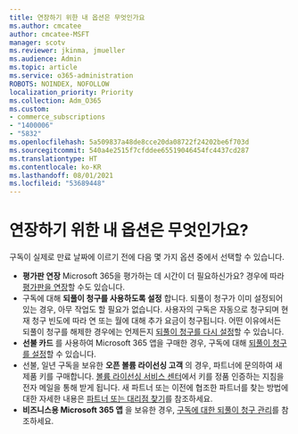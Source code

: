 ```yaml
---
title: 연장하기 위한 내 옵션은 무엇인가요
ms.author: cmcatee
author: cmcatee-MSFT
manager: scotv
ms.reviewer: jkinma, jmueller
ms.audience: Admin
ms.topic: article
ms.service: o365-administration
ROBOTS: NOINDEX, NOFOLLOW
localization_priority: Priority
ms.collection: Adm_O365
ms.custom:
- commerce_subscriptions
- "1400006"
- "5832"
ms.openlocfilehash: 5a509837a48de8cce20da08722f24202be6f703d
ms.sourcegitcommit: 540a4e2515f7cfddee65519046454fc4437cd287
ms.translationtype: HT
ms.contentlocale: ko-KR
ms.lasthandoff: 08/01/2021
ms.locfileid: "53689448"
---
```

# <a name="what-are-my-options-to-extend"></a>연장하기 위한 내 옵션은 무엇인가요?

구독이 실제로 만료 날짜에 이르기 전에 다음 몇 가지 옵션 중에서 선택할 수 있습니다.

- **평가판 연장**  Microsoft 365을 평가하는 데 시간이 더 필요하신가요? 경우에 따라 [평가판을 연장](https://docs.microsoft.com/microsoft-365/commerce/extend-your-trial)할 수도 있습니다.  
- 구독에 대해 **되풀이 청구를 사용하도록 설정** 합니다. 되풀이 청구가 이미 설정되어 있는 경우, 아무 작업도 할 필요가 없습니다. 사용자의 구독은 자동으로 청구되며 현재 청구 빈도에 따라 연 또는 월에 대해 추가 요금이 청구됩니다. 어떤 이유에서든 되풀이 청구를 해제한 경우에는 언제든지 [되풀이 청구를 다시 설정](https://docs.microsoft.com/microsoft-365/commerce/subscriptions/renew-your-subscription)할 수 있습니다.
- **선불 카드** 를 사용하여 Microsoft 365 앱을 구매한 경우, 구독에 대해 [되풀이 청구를 설정](https://docs.microsoft.com/microsoft-365/commerce/subscriptions/renew-your-subscription)할 수 있습니다.
- 선불, 일년 구독을 보유한 **오픈 볼륨 라이선싱 고객** 의 경우, 파트너에 문의하여 새 제품 키를 구매합니다. [볼륨 라이선싱 서비스 센터](https://go.microsoft.com/fwlink/p/?LinkID=282016)에서 키를 정품 인증하는 지침을 전자 메일을 통해 받게 됩니다. 새 파트너 또는 이전에 협조한 파트너를 찾는 방법에 대한 자세한 내용은 [파트너 또는 대리점 찾기](https://docs.microsoft.com/microsoft-365/admin/manage/find-your-partner-or-reseller)를 참조하세요.
- **비즈니스용 Microsoft 365 앱** 을 보유한 경우, [구독에 대한 되풀이 청구 관리](https://docs.microsoft.com/microsoft-365/commerce/subscriptions/renew-your-subscription)를 참조하세요.
